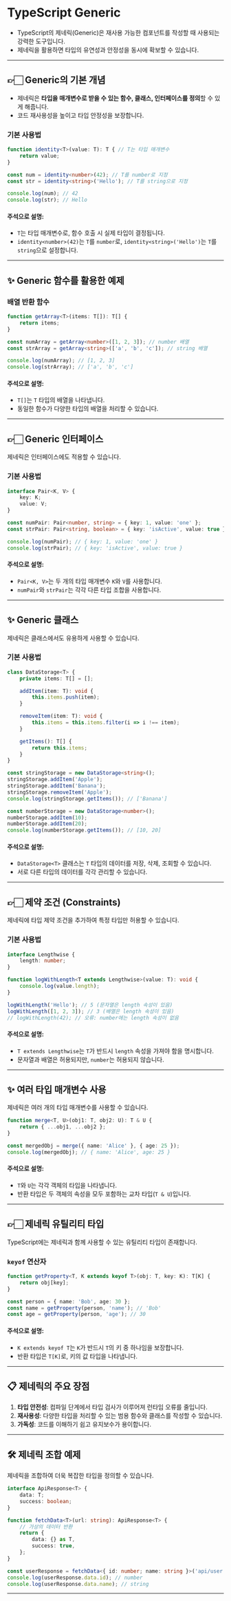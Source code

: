 
# TypeScript Generic

- TypeScript의 제네릭(Generic)은 재사용 가능한 컴포넌트를 작성할 때 사용되는 강력한 도구입니다.
- 제네릭을 활용하면 타입의 유연성과 안정성을 동시에 확보할 수 있습니다.

---

## 👉🏻 Generic의 기본 개념

- 제네릭은 **타입을 매개변수로 받을 수 있는 함수, 클래스, 인터페이스를 정의**할 수 있게 해줍니다.
- 코드 재사용성을 높이고 타입 안정성을 보장합니다.

### 기본 사용법

```typescript
function identity<T>(value: T): T { // T는 타입 매개변수
    return value;
}

const num = identity<number>(42); // T를 number로 지정
const str = identity<string>('Hello'); // T를 string으로 지정

console.log(num); // 42
console.log(str); // Hello
```

#### 주석으로 설명:
- `T`는 타입 매개변수로, 함수 호출 시 실제 타입이 결정됩니다.
- `identity<number>(42)`는 `T`를 `number`로, `identity<string>('Hello')`는 `T`를 `string`으로 설정합니다.

---

## ✨ Generic 함수를 활용한 예제

### 배열 반환 함수

```typescript
function getArray<T>(items: T[]): T[] {
    return items;
}

const numArray = getArray<number>([1, 2, 3]); // number 배열
const strArray = getArray<string>(['a', 'b', 'c']); // string 배열

console.log(numArray); // [1, 2, 3]
console.log(strArray); // ['a', 'b', 'c']
```

#### 주석으로 설명:
- `T[]`는 `T` 타입의 배열을 나타냅니다.
- 동일한 함수가 다양한 타입의 배열을 처리할 수 있습니다.

---

## 👉🏻 Generic 인터페이스

제네릭은 인터페이스에도 적용할 수 있습니다.

### 기본 사용법

```typescript
interface Pair<K, V> {
    key: K;
    value: V;
}

const numPair: Pair<number, string> = { key: 1, value: 'one' };
const strPair: Pair<string, boolean> = { key: 'isActive', value: true };

console.log(numPair); // { key: 1, value: 'one' }
console.log(strPair); // { key: 'isActive', value: true }
```

#### 주석으로 설명:
- `Pair<K, V>`는 두 개의 타입 매개변수 `K`와 `V`를 사용합니다.
- `numPair`와 `strPair`는 각각 다른 타입 조합을 사용합니다.

---

## ✨ Generic 클래스

제네릭은 클래스에서도 유용하게 사용할 수 있습니다.

### 기본 사용법

```typescript
class DataStorage<T> {
    private items: T[] = [];

    addItem(item: T): void {
        this.items.push(item);
    }

    removeItem(item: T): void {
        this.items = this.items.filter(i => i !== item);
    }

    getItems(): T[] {
        return this.items;
    }
}

const stringStorage = new DataStorage<string>();
stringStorage.addItem('Apple');
stringStorage.addItem('Banana');
stringStorage.removeItem('Apple');
console.log(stringStorage.getItems()); // ['Banana']

const numberStorage = new DataStorage<number>();
numberStorage.addItem(10);
numberStorage.addItem(20);
console.log(numberStorage.getItems()); // [10, 20]
```

#### 주석으로 설명:
- `DataStorage<T>` 클래스는 `T` 타입의 데이터를 저장, 삭제, 조회할 수 있습니다.
- 서로 다른 타입의 데이터를 각각 관리할 수 있습니다.

---

## 👉🏻 제약 조건 (Constraints)

제네릭에 타입 제약 조건을 추가하여 특정 타입만 허용할 수 있습니다.

### 기본 사용법

```typescript
interface Lengthwise {
    length: number;
}

function logWithLength<T extends Lengthwise>(value: T): void {
    console.log(value.length);
}

logWithLength('Hello'); // 5 (문자열은 length 속성이 있음)
logWithLength([1, 2, 3]); // 3 (배열은 length 속성이 있음)
// logWithLength(42); // 오류: number에는 length 속성이 없음
```

#### 주석으로 설명:
- `T extends Lengthwise`는 `T`가 반드시 `length` 속성을 가져야 함을 명시합니다.
- 문자열과 배열은 허용되지만, `number`는 허용되지 않습니다.

---

## ✨ 여러 타입 매개변수 사용

제네릭은 여러 개의 타입 매개변수를 사용할 수 있습니다.

```typescript
function merge<T, U>(obj1: T, obj2: U): T & U {
    return { ...obj1, ...obj2 };
}

const mergedObj = merge({ name: 'Alice' }, { age: 25 });
console.log(mergedObj); // { name: 'Alice', age: 25 }
```

#### 주석으로 설명:
- `T`와 `U`는 각각 객체의 타입을 나타냅니다.
- 반환 타입은 두 객체의 속성을 모두 포함하는 교차 타입(`T & U`)입니다.

---

## 👉🏻 제네릭 유틸리티 타입

TypeScript에는 제네릭과 함께 사용할 수 있는 유틸리티 타입이 존재합니다.

### `keyof` 연산자

```typescript
function getProperty<T, K extends keyof T>(obj: T, key: K): T[K] {
    return obj[key];
}

const person = { name: 'Bob', age: 30 };
const name = getProperty(person, 'name'); // 'Bob'
const age = getProperty(person, 'age'); // 30
```

#### 주석으로 설명:
- `K extends keyof T`는 `K`가 반드시 `T`의 키 중 하나임을 보장합니다.
- 반환 타입은 `T[K]`로, 키의 값 타입을 나타냅니다.

---

## 📋 제네릭의 주요 장점

1. **타입 안전성**: 컴파일 단계에서 타입 검사가 이루어져 런타임 오류를 줄입니다.
2. **재사용성**: 다양한 타입을 처리할 수 있는 범용 함수와 클래스를 작성할 수 있습니다.
3. **가독성**: 코드를 이해하기 쉽고 유지보수가 용이합니다.

---

## 🛠️ 제네릭 조합 예제

제네릭을 조합하여 더욱 복잡한 타입을 정의할 수 있습니다.

```typescript
interface ApiResponse<T> {
    data: T;
    success: boolean;
}

function fetchData<T>(url: string): ApiResponse<T> {
    // 가상의 데이터 반환
    return {
        data: {} as T,
        success: true,
    };
}

const userResponse = fetchData<{ id: number; name: string }>('api/user');
console.log(userResponse.data.id); // number
console.log(userResponse.data.name); // string
```

---

